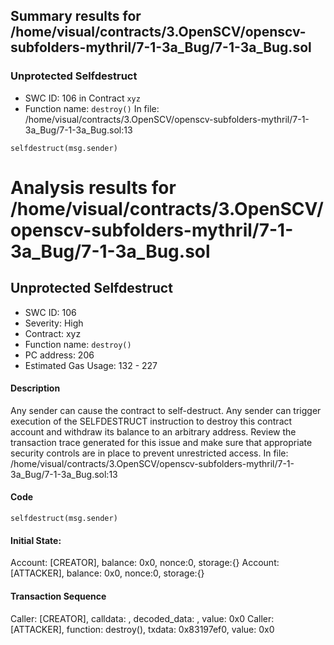 ## Summary results for /home/visual/contracts/3.OpenSCV/openscv-subfolders-mythril/7-1-3a_Bug/7-1-3a_Bug.sol
### Unprotected Selfdestruct
- SWC ID: 106 in Contract `xyz`
- Function name: `destroy()`
In file: /home/visual/contracts/3.OpenSCV/openscv-subfolders-mythril/7-1-3a_Bug/7-1-3a_Bug.sol:13
```
selfdestruct(msg.sender)
```
# Analysis results for /home/visual/contracts/3.OpenSCV/openscv-subfolders-mythril/7-1-3a_Bug/7-1-3a_Bug.sol

## Unprotected Selfdestruct
- SWC ID: 106
- Severity: High
- Contract: xyz
- Function name: `destroy()`
- PC address: 206
- Estimated Gas Usage: 132 - 227

#### Description

Any sender can cause the contract to self-destruct.
Any sender can trigger execution of the SELFDESTRUCT instruction to destroy this contract account and withdraw its balance to an arbitrary address. Review the transaction trace generated for this issue and make sure that appropriate security controls are in place to prevent unrestricted access.
In file: /home/visual/contracts/3.OpenSCV/openscv-subfolders-mythril/7-1-3a_Bug/7-1-3a_Bug.sol:13

#### Code

```
selfdestruct(msg.sender)
```

#### Initial State:

Account: [CREATOR], balance: 0x0, nonce:0, storage:{}
Account: [ATTACKER], balance: 0x0, nonce:0, storage:{}

#### Transaction Sequence

Caller: [CREATOR], calldata: , decoded_data: , value: 0x0
Caller: [ATTACKER], function: destroy(), txdata: 0x83197ef0, value: 0x0



